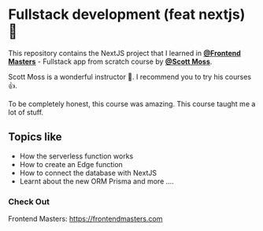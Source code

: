 # Fullstack development (feat nextjs) 🚀

This repository contains the NextJS project that I learned in **[@Frontend Masters](https://github.com/FrontendMasters)** - Fullstack app from scratch course by **[@Scott Moss](https://github.com/Hendrixer)**.

Scott Moss is a wonderful instructor 🤩. I recommend you to try his courses 👍.

To be completely honest, this course was amazing. This course taught me a lot of stuff.

## Topics like

- How the serverless function works
- How to create an Edge function
- How to connect the database with NextJS
- Learnt about the new ORM Prisma and more ....

### Check Out

Frontend Masters: https://frontendmasters.com
